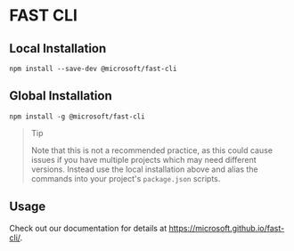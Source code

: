 # FAST CLI

## Local Installation

`npm install --save-dev @microsoft/fast-cli`

## Global Installation

`npm install -g @microsoft/fast-cli`

> Tip
>
> Note that this is not a recommended practice, as this could cause issues if you have multiple projects which may need different versions. Instead use the local installation above and alias the commands into your project's `package.json` scripts.

## Usage

Check out our documentation for details at https://microsoft.github.io/fast-cli/.
